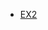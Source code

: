 <!-- * Projects
  * [Zeta UI Framework](https://docs.integer11.org/zeta/ "Zeta UI library and framework")
* Applications
* APIs -->
* [EX2](https://docs.i11n.io/exc-plainer/ "Exception Explainer")
